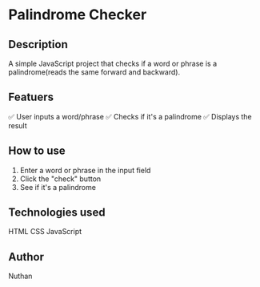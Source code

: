 # Palindrome Checker

## Description
A simple JavaScript project that checks if a word or phrase is a palindrome(reads the same forward and backward).

## Featuers
✅ User inputs a word/phrase
✅ Checks if it's a palindrome
✅ Displays the result

## How to use
1. Enter a word or phrase in the input field
2. Click the "check" button
3. See if it's a palindrome

## Technologies used
HTML
CSS
JavaScript

## Author
Nuthan
